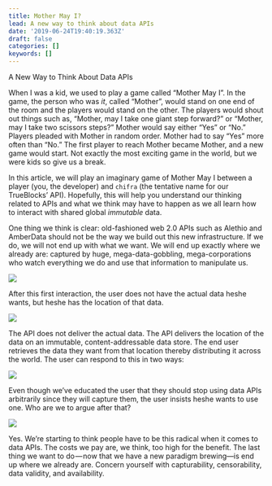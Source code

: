 ```yaml
---
title: Mother May I?
lead: A new way to think about data APIs
date: '2019-06-24T19:40:19.363Z'
draft: false
categories: []
keywords: []
---
```


A New Way to Think About Data APIs

When I was a kid, we used to play a game called “Mother May I”. In the game, the person who was _it_, called “Mother”, would stand on one end of the room and the players would stand on the other. The players would shout out things such as, “Mother, may I take one giant step forward?” or “Mother, may I take two scissors steps?” Mother would say either “Yes” or “No.” Players pleaded with Mother in random order. Mother had to say “Yes” more often than “No.” The first player to reach Mother became Mother, and a new game would start. Not exactly the most exciting game in the world, but we were kids so give us a break.

In this article, we will play an imaginary game of Mother May I between a player (you, the developer) and `chifra` (the tentative name for our TrueBlocks’ API). Hopefully, this will help you understand our thinking related to APIs and what we think may have to happen as we all learn how to interact with shared global _immutable_ data.

One thing we think is clear: old-fashioned web 2.0 APIs such as Alethio and AmberData should not be the way we build out this new infrastructure. If we do, we will not end up with what we want. We will end up exactly where we already are: captured by huge, mega-data-gobbling, mega-corporations who watch everything we do and use that information to manipulate us.

![](/blog/img/030-Mother-May-I-001.png)

After this first interaction, the user does not have the actual data heshe wants, but heshe has the location of that data.

![](/blog/img/030-Mother-May-I-002.png)

The API does not deliver the actual data. The API delivers the location of the data on an immutable, content-addressable data store. The end user retrieves the data they want from that location thereby distributing it across the world. The user can respond to this in two ways:

![](/blog/img/030-Mother-May-I-003.png)

Even though we’ve educated the user that they should stop using data APIs arbitrarily since they will capture them, the user insists heshe wants to use one. Who are we to argue after that?

![](/blog/img/030-Mother-May-I-004.png)

Yes. We’re starting to think people have to be this radical when it comes to data APIs. The costs we pay are, we think, too high for the benefit. The last thing we want to do — now that we have a new paradigm brewing—is end up where we already are. Concern yourself with capturability, censorability, data validity, and availability.
